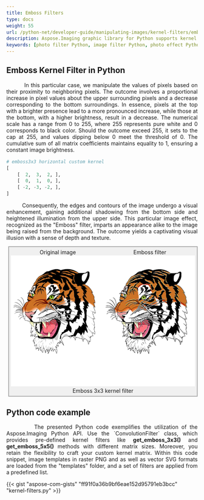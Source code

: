 ```yaml
---
title: Emboss Filters
type: docs
weight: 55
url: /python-net/developer-guide/manipulating-images/kernel-filters/emboss-filter/
description: Aspose.Imaging graphic library for Python supports kernel filters such Emboss3x3 as well as custom kernels.
keywords: [photo filter Python, image filter Python, photo effect Python, kernel filter, emboss image, kernel matrix, convolution operation,  custom kernel filter]
---
```


## Emboss Kernel Filter in Python

<p align='justify'>
&nbsp;&nbsp;&nbsp;&nbsp;&nbsp;&nbsp;&nbsp;&nbsp;
In this particular case, we manipulate the values of pixels based on their proximity to neighboring pixels. The outcome involves a proportional increase in pixel values about the upper surrounding pixels and a decrease corresponding to the bottom surroundings. In essence, pixels at the top with a brighter presence lead to a more pronounced increase, while those at the bottom, with a higher brightness, result in a decrease. The numerical scale has a range from 0 to 255, where 255 represents pure white and 0 corresponds to black color. Should the outcome exceed 255, it sets to the cap at 255, and values dipping below 0 meet the threshold of 0. The cumulative sum of all matrix coefficients maintains equality to 1, ensuring a constant image brightness.
</p>

```python
# emboss3x3 horizontal custom kernel
[
    [  2,  3,  2, ],
    [  0,  1,  0, ],
    [ -2, -3, -2, ],
]
```

<p align='justify'>
&nbsp;&nbsp;&nbsp;&nbsp;&nbsp;&nbsp;&nbsp;&nbsp;
Consequently, the edges and contours of the image undergo a visual enhancement, gaining additional shadowing from the bottom side and heightened illumination from the upper side. This particular image effect, recognized as the "Emboss" filter, imparts an appearance alike to the image being raised from the background. The outcome yields a captivating visual illusion with a sense of depth and texture.
</p>

<style>
   .frame {
    border: 2px solid darkgray;
    padding: 5px;
    margin: 10px 0 5px 5px;
    background: #f0f0f0;
    align-items: center;
   }
   .marginauto {
    margin: 10px auto 20px;
    display: block;
   }
   .frame figcaption {
    margin: 0 auto;
    display: flex;
    flex-direction: row;
    justify-content: center;
   }
   .container {
    display: flex;
    flex-direction: row;
    align-items: center;
    justify-content: space-around;
   }
</style>

<figure class="frame">
<div class="container">
    <div>
        <figcaption>Original image</figcaption>
    </div>
    <div>
        <figcaption>Emboss filter</figcaption>
    </div>
</div>
<div class="container">
    <div>
        <img src="../template-vector-svg.webp" alt="Original photo before emboss filter" width="793" />
    </div>
    <div>
        <img src="./emboss3x3-kernel-filter.svg.webp" alt="Emboss 3x3 kernel filter" width="793" />
    </div>
</div>
<figcaption>Emboss 3x3 kernel filter</figcaption>
</figure>


## Python code example

<p align='justify'>
&nbsp;&nbsp;&nbsp;&nbsp;&nbsp;&nbsp;&nbsp;&nbsp;
The presented Python code exemplifies the utilization of the Aspose.Imaging Python API. Use the `ConvolutionFilter` class, which provides pre-defined kernel filters like <strong>get_emboss_3x3()</strong> and <strong>get_emboss_5x5()</strong> methods with different matrix sizes. Moreover, you retain the flexibility to craft your custom kernel matrix. Within this code snippet, image templates in raster PNG and as well as vector SVG formats are loaded from the "templates" folder, and a set of filters are applied from a predefined list.
</p>

{{< gist "aspose-com-gists" "ff91f0a36b9bf6eae152d95791eb3bcc" "kernel-filters.py" >}}
